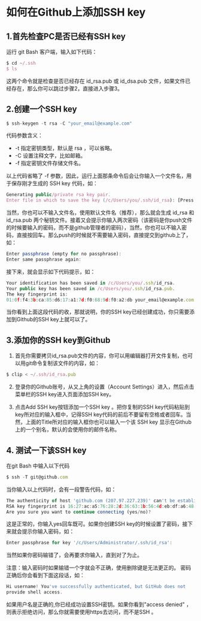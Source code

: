 # 如何在Github上添加SSH key

## 1.首先检查PC是否已经有SSH key
运行 git Bash 客户端，输入如下代码：
```javascript
$ cd ~/.ssh
$ ls
```
这两个命令就是检查是否已经存在 id_rsa.pub 或 id_dsa.pub 文件，如果文件已经存在，那么你可以跳过步骤2，直接进入步骤3。

## 2.创建一个SSH key
```javascript
$ ssh-keygen -t rsa -C "your_email@example.com"
```

代码参数含义：
* -t 指定密钥类型，默认是 rsa ，可以省略。
* -C 设置注释文字，比如邮箱。
* -f 指定密钥文件存储文件名。

以上代码省略了 -f 参数，因此，运行上面那条命令后会让你输入一个文件名，用于保存刚才生成的 SSH key 代码，如：
```javascript
Generating public/private rsa key pair.
Enter file in which to save the key (/c/Users/you/.ssh/id_rsa): [Press enter]
```
当然，你也可以不输入文件名，使用默认文件名（推荐），那么就会生成 id_rsa 和 id_rsa.pub 两个秘钥文件。接着又会提示你输入两次密码（该密码是你push文件的时候要输入的密码，而不是github管理者的密码），当然，你也可以不输入密码，直接按回车。那么push的时候就不需要输入密码，直接提交到github上了，如：
```javascript
Enter passphrase (empty for no passphrase): 
Enter same passphrase again:
```

接下来，就会显示如下代码提示，如：
```javascript
Your identification has been saved in /c/Users/you/.ssh/id_rsa.
Your public key has been saved in /c/Users/you/.ssh/id_rsa.pub.
The key fingerprint is:
01:0f:f4:3b:ca:85:d6:17:a1:7d:f0:68:9d:f0:a2:db your_email@example.com
```
当你看到上面这段代码的收，那就说明，你的SSH key已经创建成功，你只需要添加到Github的SSH key上就可以了。

## 3.添加你的SSH key到Github

1. 首先你需要拷贝id_rsa.pub文件的内容，你可以用编辑器打开文件复制，也可以用git命令复制该文件的内容，如：
```javascript
$ clip < ~/.ssh/id_rsa.pub
```

2. 登录你的Github账号，从又上角的设置（Account Settings）进入，然后点击菜单栏的SSH key进入页面添加SSH key。

3. 点击Add SSH key按钮添加一个SSH key 。把你复制的SSH key代码粘贴到key所对应的输入框中，记得SSH key代码的前后不要留有空格或者回车。当然，上面的Title所对应的输入框你也可以输入一个该 SSH key 显示在Github 上的一个别名，默认的会使用你的邮件名称。

## 4. 测试一下该SSH key

在git Bash 中输入以下代码
```javascript
$ ssh -T git@github.com
```
当你输入以上代码时，会有一段警告代码，如：
```javascript
The authenticity of host 'github.com (207.97.227.239)' can't be established.
RSA key fingerprint is 16:27:ac:a5:76:28:2d:36:63:1b:56:4d:eb:df:a6:48.
Are you sure you want to continue connecting (yes/no)?
```
这是正常的，你输入yes回车既可。如果你创建SSH key的时候设置了密码，接下来就会提示你输入密码，如：

```javascript
Enter passphrase for key '/c/Users/Administrator/.ssh/id_rsa':
```
当然如果你密码输错了，会再要求你输入，直到对了为止。

注意：输入密码时如果输错一个字就会不正确，使用删除键是无法更正的。
密码正确后你会看到下面这段话，如：
```javascript
Hi username! You've successfully authenticated, but GitHub does not
provide shell access.
```
如果用户名是正确的,你已经成功设置SSH密钥。如果你看到"access denied" ，则表示拒绝访问，那么你就需要使用https去访问，而不是SSH 。